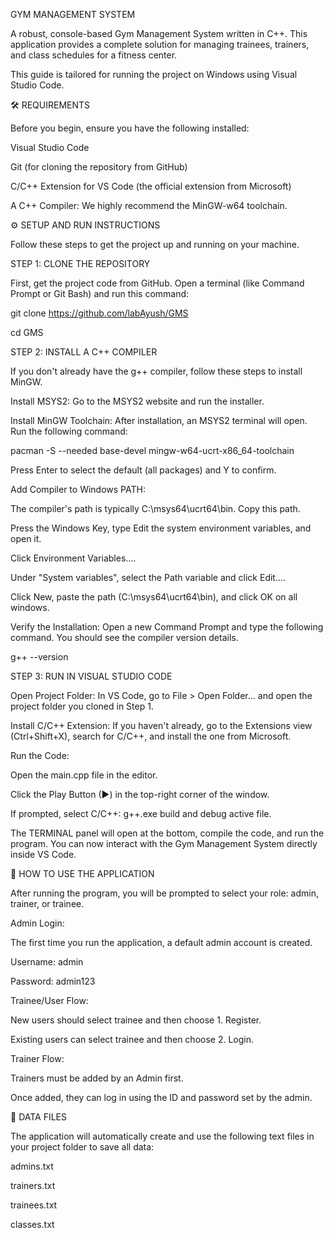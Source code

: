 GYM MANAGEMENT SYSTEM

A robust, console-based Gym Management System written in C++. This application provides a complete solution for managing trainees, trainers, and class schedules for a fitness center.

This guide is tailored for running the project on Windows using Visual Studio Code.

🛠️ REQUIREMENTS

Before you begin, ensure you have the following installed:

Visual Studio Code

Git (for cloning the repository from GitHub)

C/C++ Extension for VS Code (the official extension from Microsoft)

A C++ Compiler: We highly recommend the MinGW-w64 toolchain.

⚙️ SETUP AND RUN INSTRUCTIONS

Follow these steps to get the project up and running on your machine.

STEP 1: CLONE THE REPOSITORY

First, get the project code from GitHub. Open a terminal (like Command Prompt or Git Bash) and run this command:

git clone https://github.com/labAyush/GMS

cd GMS


STEP 2: INSTALL A C++ COMPILER

If you don't already have the g++ compiler, follow these steps to install MinGW.

Install MSYS2: Go to the MSYS2 website and run the installer.

Install MinGW Toolchain: After installation, an MSYS2 terminal will open. Run the following command:


pacman -S --needed base-devel mingw-w64-ucrt-x86_64-toolchain


Press Enter to select the default (all packages) and Y to confirm.

Add Compiler to Windows PATH:

The compiler's path is typically C:\msys64\ucrt64\bin. Copy this path.

Press the Windows Key, type Edit the system environment variables, and open it.

Click Environment Variables....

Under "System variables", select the Path variable and click Edit....

Click New, paste the path (C:\msys64\ucrt64\bin), and click OK on all windows.

Verify the Installation: Open a new Command Prompt and type the following command. You should see the compiler version details.

g++ --version


STEP 3: RUN IN VISUAL STUDIO CODE

Open Project Folder: In VS Code, go to File > Open Folder... and open the project folder you cloned in Step 1.

Install C/C++ Extension: If you haven't already, go to the Extensions view (Ctrl+Shift+X), search for C/C++, and install the one from Microsoft.

Run the Code:

Open the main.cpp file in the editor.

Click the Play Button (▶) in the top-right corner of the window.

If prompted, select C/C++: g++.exe build and debug active file.

The TERMINAL panel will open at the bottom, compile the code, and run the program. You can now interact with the Gym Management System directly inside VS Code.

🚀 HOW TO USE THE APPLICATION

After running the program, you will be prompted to select your role: admin, trainer, or trainee.

Admin Login:

The first time you run the application, a default admin account is created.

Username: admin

Password: admin123

Trainee/User Flow:

New users should select trainee and then choose 1. Register.

Existing users can select trainee and then choose 2. Login.

Trainer Flow:

Trainers must be added by an Admin first.

Once added, they can log in using the ID and password set by the admin.

📂 DATA FILES

The application will automatically create and use the following text files in your project folder to save all data:

admins.txt

trainers.txt

trainees.txt

classes.txt
